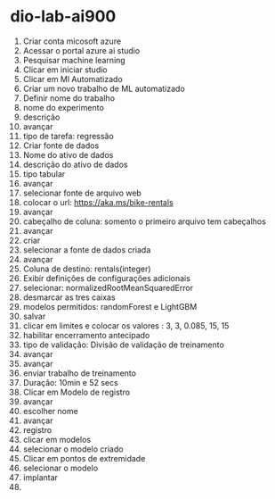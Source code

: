 # dio-lab-ai900




1. Criar conta micosoft azure
2. Acessar o portal azure ai studio
3. Pesquisar machine learning
4. Clicar em iniciar studio
6. Clicar em Ml Automatizado
7. Criar um novo trabalho de ML automatizado
8. Definir nome do trabalho
9. nome do experimento
10. descrição
11. avançar
12. tipo de tarefa: regressão
13. Criar fonte de dados
14. Nome do ativo de dados
15. descrição do ativo de dados
16. tipo tabular
17. avançar
18. selecionar fonte de arquivo web
19. colocar o url: https://aka.ms/bike-rentals
20. avançar
21. cabeçalho de coluna: somento o primeiro arquivo tem cabeçalhos
22. avançar
23. criar
24. selecionar a fonte de dados criada
25. avançar
26. Coluna de destino: rentals(integer)
27. Exibir definições de configurações adicionais
28. selecionar: normalizedRootMeanSquaredError
29. desmarcar as tres caixas
30. modelos permitidos: randomForest e LightGBM
31. salvar
32. clicar em limites e colocar os valores : 3, 3, 0.085, 15, 15
33. habilitar encerramento antecipado
34. tipo de validação: Divisão de validação de treinamento
35. avançar
36. avançar
37. enviar trabalho de treinamento
38. Duração: 10min e 52 secs
40. Clicar em Modelo de registro
41. avançar
42. escolher nome
43. avançar
44. registro
45. clicar em modelos
46. selecionar o modelo criado
47. Clicar em pontos de extremidade
48. selecionar o modelo
49. implantar
50. 
